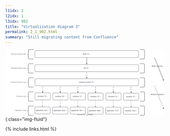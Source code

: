 ```yaml
---
l1idx: 2
l2idx: 1
l3idx: 902
title: "Virtualization diagram 3"
permalink: 2_1_902.html
summary: "Still migrating content from Confluence"
---
```


![image](./capacity-virt-3.drawio.svg){:class="img-fluid"}

{% include links.html %}